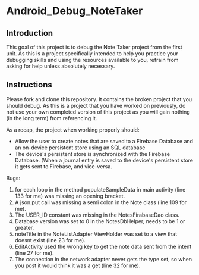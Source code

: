 # Android_Debug_NoteTaker

## Introduction

This goal of this project is to debug the Note Taker project from the first unit. As this is a project specifically intended to help you practice your debugging skills and using the resources available to you, refrain from asking for help unless absolutely necessary.

## Instructions

Please fork and clone this repository. It contains the broken project that you should debug. As this is a project that you have worked on previously, do not use your own completed version of this project as you will gain nothing (in the long term) from referencing it.

As a recap, the project when working properly should:

- Allow the user to create notes that are saved to a Firebase Database and an on-device persistent store using an SQL database
- The device's persistent store is synchronized with the Firebase Database. (When a journal entry is saved to the device's persistent store it gets sent to Firebase, and vice-versa.


Bugs:
1. for each loop in the method populateSampleData in main activity (line 133 for me) was missing an opening bracket.
2. A json.put call was missing a semi colon in the Note class (line 109 for me).
3. The USER_ID constant was missing in the NotesFirabaseDao class.
4. Database version was set to 0 in the NotesDbHelper, needs to be 1 or greater.
5. noteTitle in the NoteListAdapter ViewHolder was set to a view that doesnt exist (line 23 for me).
6. EditActivity used the wrong key to get the note data sent from the intent (line 27 for me).
7. The connection in the network adapter never gets the type set, so when you post it would think it was a get (line 32 for me).
